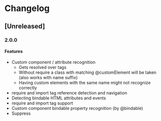 # Changelog

## [Unreleased]

### 2.0.0

#### Features

* Custom component / attribute recognition
    * Gets resolved over <require from=""> tags
    * Without require a class with matching @customElement will be taken (also works with name suffix)
    * Having custom elements with the same name might not recognize correctly
* require and import tag reference detection and navigation
* Detecting bindable HTML attributes and events
* require and import tag support
* Custom component bindable property recognition (by @bindable)
* Suppress <template> and <require> element warnings

#### Improved

* Aurelia detection with larger projects

### 1.2.1

* Updated since build to support older versions

### 1.2.0

#### Features

* Support <let> element recognition
* Support the `else` attribute
* Adds support for `promise.bind` recognition

#### Fixes

* Remove deprecated getDependencies Call
* Remove deprecated getBaseDir call
